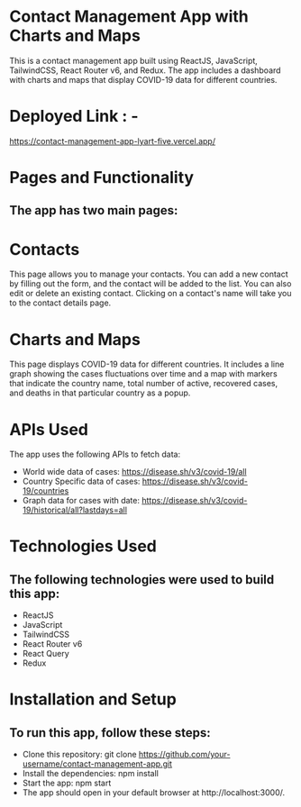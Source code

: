 # Contact Management App with Charts and Maps
This is a contact management app built using ReactJS, JavaScript, TailwindCSS, React Router v6, and Redux. 
The app includes a dashboard with charts and maps that display COVID-19 data for different countries.

# Deployed Link : - 
https://contact-management-app-lyart-five.vercel.app/

# Pages and Functionality
## The app has two main pages:

# Contacts
This page allows you to manage your contacts. You can add a new contact by filling out the form, and the contact will be added to the list. You can also edit or delete an existing contact. Clicking on a contact's name will take you to the contact details page.

# Charts and Maps
This page displays COVID-19 data for different countries. It includes a line graph showing the cases fluctuations over 
time and a map with markers that indicate the country name, total number of active, 
recovered cases, and deaths in that particular country as a popup.

# APIs Used
The app uses the following APIs to fetch data:

- World wide data of cases: https://disease.sh/v3/covid-19/all
- Country Specific data of cases: https://disease.sh/v3/covid-19/countries
- Graph data for cases with date: https://disease.sh/v3/covid-19/historical/all?lastdays=all

# Technologies Used
## The following technologies were used to build this app:

- ReactJS
- JavaScript
- TailwindCSS
- React Router v6
- React Query
- Redux
# Installation and Setup
## To run this app, follow these steps:

- Clone this repository: git clone https://github.com/your-username/contact-management-app.git
- Install the dependencies: npm install
- Start the app: npm start
- The app should open in your default browser at http://localhost:3000/.






